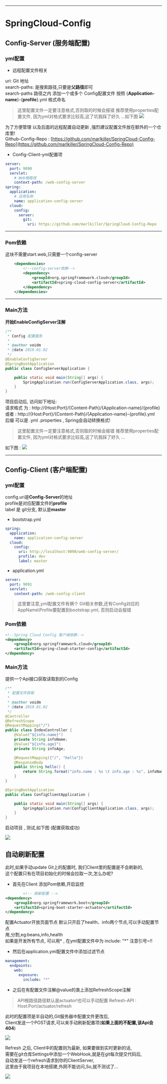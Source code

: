------------

# SpringCloud-Config

## Config-Server (服务端配置)
### yml配置

- 远程配置文件相关

uri: Git 地址  
search-paths: 是搜索路径,只要是**父路径**即可  
search-paths 路径之内 添加一个或多个 Config配置文件 按照 {**Application-name**}-{**profile**}.yml 格式命名

> 这里配置文件一定要注意格式,否则取的时候会报错
> 推荐使用properties配置文件, 因为yml对格式要求比较高,这了坑我踩了好久 ...如下图
[![](http://voidm.com/wp-content/uploads/2019/01/TIM截图20190104140808.png)](http://voidm.com/wp-content/uploads/2019/01/TIM截图20190104140808.png)

为了方便管理 以及后面的远程配置自动更新 ,强烈建议配置文件放在额外的一个仓库里!  
Github-Config-Repo : [https://github.com/marlkiller/SpringCloud-Config-Repo](https://github.com/marlkiller/SpringCloud-Config-Repo)

- Config-Client-yml配置项

```yml
server:
  port: 9090
  servlet:
    # Web根路径
    context-path: /web-config-server
spring:
  application:
    # 应用名称
    name: application-config-server
  cloud:
    config:
      server:
        git:
          uri: https://github.com/marlkiller/SpringCloud-Config-Repo
```



------------


### Pom依赖

这块不需要start.web,只需要一个config-server

```xml
    <dependencies>
        <!--config-server依赖-->
        <dependency>
            <groupId>org.springframework.cloud</groupId>
            <artifactId>spring-cloud-config-server</artifactId>
        </dependency>
    </dependencies>
```

------------


### Main方法
**开始EnableConfigServer注解**
```java
/**
 * Config 配置服务
 *
 * @author voidm
 * @date 2019.01.02
 */
@EnableConfigServer
@SpringBootApplication
public class ConfigServerApplication {

    public static void main(String[] args) {
        SpringApplication.run(ConfigServerApplication.class, args);
    }
}

```

项目启动后, 访问如下地址:  
请求格式 为 : http://{Host:Port}/{Content-Path}/{Application-name}/{profile}
或者 : http://{Host:Port}/{Content-Path}/{Application-name}-{profile}.yml  
后缀 可以是 .yml .properties ,  Spring会自动转换格式!

> 这里配置文件一定要注意格式,否则取的时候会报错
> 推荐使用properties配置文件, 因为yml对格式要求比较高,这了坑我踩了好久 ...

如下图 :
[![](http://voidm.com/wp-content/uploads/2019/01/TIM截图20190104141055.png)](http://voidm.com/wp-content/uploads/2019/01/TIM截图20190104141055.png)


------------


## Config-Client (客户端配置)
### yml配置
config.uri是**Config-Server**的地址  
profile是对应配置文件的**profile**  
label 是 git分支, 默认是**master**

- bootstrap.yml
```yml
spring:
  application:
    name: application-config-server
  cloud:
    config:
      uri: http://localhost:9090/web-config-server/
      profile: dev
      label: master
```
- application.yml

```yml
server:
  port: 9091
  servlet:
    context-path: /web-config-client
```

> 这里要注意,yml配置文件有俩个
> Git相关参数,还有Config对应的AppName\Profile要配置到bootstrap.yml, 否则启动会报错


### Pom依赖
```xml
<!--Spring Cloud Config 客户端依赖-->
<dependency>
	<groupId>org.springframework.cloud</groupId>
	<artifactId>spring-cloud-starter-config</artifactId>
</dependency>
```


### Main方法

提供一个Api接口获取读取到的Config
```java
/**
 * 配置文件获取
 *
 * @author voidm
 * @date 2019.01.02
 */
@Controller
@RefreshScope
@RequestMapping("/")
public class IndexController {
    @Value("${info.name}")
    private String infoName;
    @Value("${info.age}")
    private String infoAge;

    @RequestMapping({"/", "hello"})
    @ResponseBody
    public String hello() {
        return String.format("info.name : %s \t info.age : %s", infoName, infoAge);
    }
}
```

```java
@SpringBootApplication
public class ConfigClientApplication {

    public static void main(String[] args) {
        SpringApplication.run(ConfigClientApplication.class, args);
    }
}
```

启动项目 , 测试,如下图 (配置获取成功)

[![](http://voidm.com/wp-content/uploads/2019/01/TIM截图20190104141833.png)](http://voidm.com/wp-content/uploads/2019/01/TIM截图20190104141833.png)


## 自动刷新配置
此时,如果手动update Git上的配置时, 我们Client里的配置是不会刷新的,  
这个配置只有在项目初始化的时候会拉取一次,怎么办呢?

- 首先在Client 添加Pom依赖,开启监控

```xml
        <!-- 刷新配置 -->
<dependency>
	<groupId>org.springframework.boot</groupId>
	<artifactId>spring-boot-starter-actuator</artifactId>
</dependency>
```

配置Actuator开放页面节点  默认只开启了health、info两个节点,可以手动配置节点  
用,分割,eg:beans,info,health  
如果是开发所有节点, 可以用* , 在yml配置文件中为 include: "*" 注意引号~!!  
- 然后在application.yml配置文件中添加过滤节点
```yml
management:
  endpoints:
    web:
      exposure:
        include: "*"
```
- 之后在有配置文件注解@value的类上添加RefreshScope注解

> API根路径路径默认是actuator!也可以手动配置
> Refresh-API : Host:Port/actuator/refresh

此时的配置项是半自动的,Git服务器中配置文件更改后,  
Client发送一个POST请求,可以来手动刷新配置项(**如果上面的不配置,该Api会404**)

[![](http://voidm.com/wp-content/uploads/2019/01/TIM截图20190104161514.png)](http://voidm.com/wp-content/uploads/2019/01/TIM截图20190104161514.png)

Refresh 之后, Client中的配置则为最新, 如果要做到实时更新的话,  
需要在git仓库Settings中添加一个WebHook,就是在git每次提交代码后,  
自动发送一个refresh请求到你的ClientServer,  
这里由于我项目在本地搭建,外网不能访问,So,就不测试了...

[![](http://voidm.com/wp-content/uploads/2019/01/TIM截图20190104162531-1024x466.png)](http://voidm.com/wp-content/uploads/2019/01/TIM截图20190104162531.png)
